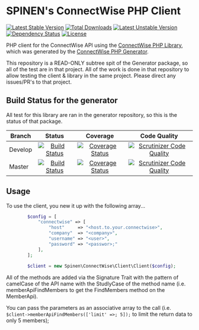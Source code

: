 # SPINEN's ConnectWise PHP Client

[![Latest Stable Version](https://poser.pugx.org/spinen/connectwise-php-client/v/stable)](https://packagist.org/packages/spinen/connectwise-php-client)
[![Total Downloads](https://poser.pugx.org/spinen/connectwise-php-client/downloads)](https://packagist.org/packages/spinen/connectwise-php-client)
[![Latest Unstable Version](https://poser.pugx.org/spinen/connectwise-php-client/v/unstable)](https://packagist.org/packages/spinen/connectwise-php-client)
[![Dependency Status](https://www.versioneye.com/php/spinen:laravel-garbage-man/0.1.1/badge.svg)](https://www.versioneye.com/php/spinen:laravel-garbage-man/0.1.1)
[![License](https://poser.pugx.org/spinen/connectwise-php-client/license)](https://packagist.org/packages/spinen/connectwise-php-client)

PHP client for the ConnectWise API using the [ConnectWise PHP Library](https://github.com/spinen/connectwise-php-library), which was generated by the [ConnectWise PHP Generator](https://github.com/spinen/connectwise-php-library-generator).

This repository is a READ-ONLY subtree spit of the Generator package, so all of the test are in that project.  All of the work is done in that repository to allow testing the client &amp; library in the same project.  Please direct any issues/PR's to that project.

## Build Status for the generator

All test for this library are ran in the generator repository, so this is the status of that package.

| Branch | Status | Coverage | Code Quality |
| ------ | :----: | :------: | :----------: |
| Develop | [![Build Status](https://travis-ci.org/spinen/connectwise-php-generator.svg?branch=develop)](https://travis-ci.org/spinen/connectwise-php-generator) | [![Coverage Status](https://coveralls.io/repos/spinen/connectwise-php-generator/badge.svg?branch=develop&service=github)](https://coveralls.io/github/spinen/connectwise-php-generator?branch=develop) | [![Scrutinizer Code Quality](https://scrutinizer-ci.com/g/spinen/connectwise-php-generator/badges/quality-score.png?b=develop)](https://scrutinizer-ci.com/g/spinen/connectwise-php-generator/?branch=develop) |
| Master | [![Build Status](https://travis-ci.org/spinen/connectwise-php-generator.svg?branch=master)](https://travis-ci.org/spinen/connectwise-php-generator) | [![Coverage Status](https://coveralls.io/repos/spinen/connectwise-php-generator/badge.svg?branch=master&service=github)](https://coveralls.io/github/spinen/connectwise-php-generator?branch=master) | [![Scrutinizer Code Quality](https://scrutinizer-ci.com/g/spinen/connectwise-php-generator/badges/quality-score.png?b=master)](https://scrutinizer-ci.com/g/spinen/connectwise-php-generator/?branch=master) |

## Usage

To use the client, you new it up with the following array...

```php
        $config = [
            "connectwise" => [
                "host"     => "<host.to.your.connectwise>",
                "company"  => "<company>",
                "username" => "<user>",
                "password" => "<passwor>;"
            ],
        ];
        
        $client = new Spinen\ConnectWise\Client\Client($config);
```

All of the methods are added via the Signature Trait with the pattern of camelCase of the API name with the StudlyCase of the method name (i.e. memberApiFindMembers to get the FindMembers method on the MemberApi).

You can pass the parameters as an associative array to the call (i.e. `$client->memberApiFindMembers(['limit' =>; 5]);` to limit the return data to only 5 members);
